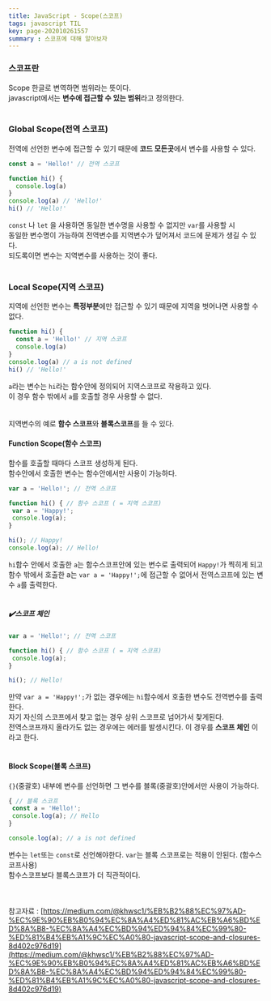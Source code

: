 ```yaml
---
title: JavaScript - Scope(스코프) 
tags: javascript TIL
key: page-202010261557
summary : 스코프에 대해 알아보자
---
```


### 스코프란
Scope 한글로 변역하면 범위라는 뜻이다. <br/>
javascript에서는 <b>변수에 접근할 수 있는 범위</b>라고 정의한다. <br/>
<br/>

### Global Scope(전역 스코프)

전역에 선언한 변수에 접근할 수 있기 때문에 <b>코드 모든곳</b>에서 변수를 사용할 수 있다. <br/>

```javascript
const a = 'Hello!' // 전역 스코프

function hi() {
  console.log(a)
}
console.log(a) // 'Hello!'
hi() // 'Hello!'
```

```const``` 나 ```let``` 을 사용하면 동일한 변수명을 사용할 수 없지만 ```var```를 사용할 시  <br/>
동일한 변수명이 가능하여 전역변수를 지역변수가 덮어져서 코드에 문제가 생길 수 있다. <br/>
되도록이면 변수는 지역변수를 사용하는 것이 좋다. <br/>
<br/>

### Local Scope(지역 스코프)

지역에 선언한 변수는 <b>특정부분</b>에만 접근할 수 있기 때문에 지역을 벗어나면 사용할 수 없다. <br/>

```javascript
function hi() {
  const a = 'Hello!' // 지역 스코프
  console.log(a)
}
console.log(a) // a is not defined
hi() // 'Hello!'
```

```a```라는 변수는 ```hi```라는 함수안에 정의되어 지역스코프로 작용하고 있다. <br/>
이 경우 함수 밖에서 ```a```를 호출할 경우 사용할 수 없다. <br/>
<br/><br/>
지역변수의 예로 <b>함수 스코프</b>와 <b>블록스코프</b>를 들 수 있다.<br/>

#### Function Scope(함수 스코프)

함수를 호출할 때마다 스코프 생성하게 된다. <br/>
함수안에서 호출한 변수는 함수안에서만 사용이 가능하다.<br/>

```javascript
var a = 'Hello!'; // 전역 스코프

function hi() { // 함수 스코프 ( = 지역 스코프)
 var a = 'Happy!';
 console.log(a);
}

hi(); // Happy!
console.log(a); // Hello!
```

```hi```함수 안에서 호출한 ```a```는 함수스코프안에 있는 변수로 출력되어 ```Happy!```가 찍히게 되고 <br/>
함수 밖에서 호출한 a는 ```var a = 'Happy!';```에 접근할 수 없어서 전역스코프에 있는 변수 ```a```를 출력한다. <br/>
<br/>

##### :heavy_check_mark:스코프 체인

```javascript
var a = 'Hello!'; // 전역 스코프

function hi() { // 함수 스코프 ( = 지역 스코프)
 console.log(a);
}

hi(); // Hello!
```
만약 ```var a = 'Happy!';```가 없는 경우에는 ```hi```함수에서 호출한 변수도 전역변수를 출력한다. <br/>
자기 자신의 스코프에서 찾고 없는 경우 상위 스코프로 넘어가서 찾게된다.  <br/>
전역스코프까지 올라가도 없는 경우에는 에러를 발생시킨다. 이 경우를 <b>스코프 체인</b> 이라고 한다.<br/>
<br/>


#### Block Scope(블록 스코프)

```{}```(중괄호) 내부에 변수를 선언하면 그 변수를 블록(중괄호)안에서만 사용이 가능하다. <br/>

```javascript
{ // 블록 스코프
 const a = 'Hello!';
 console.log(a); // Hello
}

console.log(a); // a is not defined
```

변수는 ```let```또는 ```const```로 선언해야한다. ```var```는 블록 스코프로는 적용이 안된다. (함수스코프사용) <br/>
함수스코프보다 블록스코프가 더 직관적이다. <br/>
<br/>
<br/>
<br/>
참고자료 : [https://medium.com/@khwsc1/%EB%B2%88%EC%97%AD-%EC%9E%90%EB%B0%94%EC%8A%A4%ED%81%AC%EB%A6%BD%ED%8A%B8-%EC%8A%A4%EC%BD%94%ED%94%84%EC%99%80-%ED%81%B4%EB%A1%9C%EC%A0%80-javascript-scope-and-closures-8d402c976d19](https://medium.com/@khwsc1/%EB%B2%88%EC%97%AD-%EC%9E%90%EB%B0%94%EC%8A%A4%ED%81%AC%EB%A6%BD%ED%8A%B8-%EC%8A%A4%EC%BD%94%ED%94%84%EC%99%80-%ED%81%B4%EB%A1%9C%EC%A0%80-javascript-scope-and-closures-8d402c976d19)
<br/>
<br/>
<br/>
<br/>











